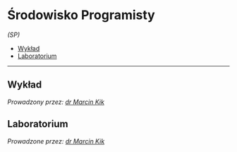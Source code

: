 # Środowisko Programisty

*(SP)*

- [Wykład](#wykład)
- [Laboratorium](#laboratorium)

---

## Wykład

*Prowadzony przez: [dr Marcin Kik](https://cs.pwr.edu.pl/kik/)*

## Laboratorium

*Prowadzone przez: [dr Marcin Kik](https://cs.pwr.edu.pl/kik/)*
